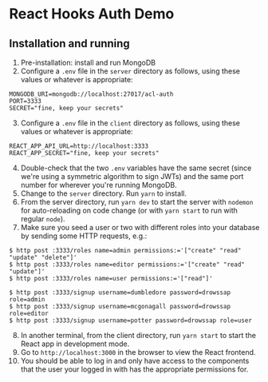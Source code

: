 # React Hooks Auth Demo

## Installation and running
1. Pre-installation: install and run MongoDB
2. Configure a `.env` file in the `server` directory as follows, using these values or whatever is appropriate:
```
MONGODB_URI=mongodb://localhost:27017/acl-auth
PORT=3333
SECRET="fine, keep your secrets"
```
3. Configure a `.env` file in the `client` directory as follows, using these values or whatever is appropriate:
```
REACT_APP_API_URL=http://localhost:3333
REACT_APP_SECRET="fine, keep your secrets"
```
4. Double-check that the two `.env` variables have the same secret (since we're using a symmetric algorithm to sign JWTs) and the same port number for wherever you're running MongoDB.
5. Change to the `server` directory. Run `yarn` to install.
6. From the server directory, run `yarn dev` to start the server with `nodemon` for auto-reloading on code change (or with `yarn start` to run with regular `node`).
7. Make sure you seed a user or two with different roles into your database by sending some HTTP requests, e.g.:
```
$ http post :3333/roles name=admin permissions:='["create" "read" "update" "delete"]'
$ http post :3333/roles name=editor permissions:='["create" "read" "update"]'
$ http post :3333/roles name=user permissions:='["read"]'

$ http post :3333/signup username=dumbledore password=drowssap role=admin
$ http post :3333/signup username=mcgonagall password=drowssap role=editor
$ http post :3333/signup username=potter password=drowssap role=user
```
8. In another terminal, from the client directory, run `yarn start` to start the React app in development mode.
9. Go to `http://localhost:3000` in the browser to view the React frontend.
10. You should be able to log in and only have access to the components that the user your logged in with has the appropriate permissions for.
